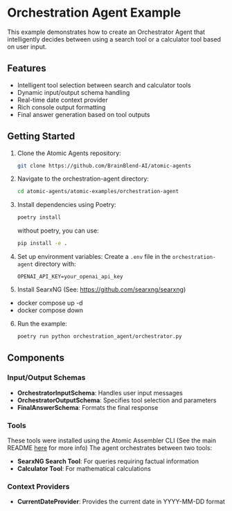 # Orchestration Agent Example

This example demonstrates how to create an Orchestrator Agent that intelligently decides between using a search tool or a calculator tool based on user input.

## Features
- Intelligent tool selection between search and calculator tools
- Dynamic input/output schema handling
- Real-time date context provider
- Rich console output formatting
- Final answer generation based on tool outputs

## Getting Started

1. Clone the Atomic Agents repository:
   ```bash
   git clone https://github.com/BrainBlend-AI/atomic-agents
   ```

2. Navigate to the orchestration-agent directory:
   ```bash
   cd atomic-agents/atomic-examples/orchestration-agent
   ```

3. Install dependencies using Poetry:
   ```bash
   poetry install
   ```
   without poetry, you can use:
   ```bash
   pip install -e .
   ```

4. Set up environment variables:
   Create a `.env` file in the `orchestration-agent` directory with:
   ```env
   OPENAI_API_KEY=your_openai_api_key
   ```

5. Install SearxNG (See: https://github.com/searxng/searxng)
- docker compose up -d
- docker compose down

6. Run the example:
   ```bash
   poetry run python orchestration_agent/orchestrator.py
   ```

## Components

### Input/Output Schemas

- **OrchestratorInputSchema**: Handles user input messages
- **OrchestratorOutputSchema**: Specifies tool selection and parameters
- **FinalAnswerSchema**: Formats the final response

### Tools
These tools were installed using the Atomic Assembler CLI (See the main README [here](../../README.md) for more info)
The agent orchestrates between two tools:
- **SearxNG Search Tool**: For queries requiring factual information
- **Calculator Tool**: For mathematical calculations

### Context Providers

- **CurrentDateProvider**: Provides the current date in YYYY-MM-DD format
